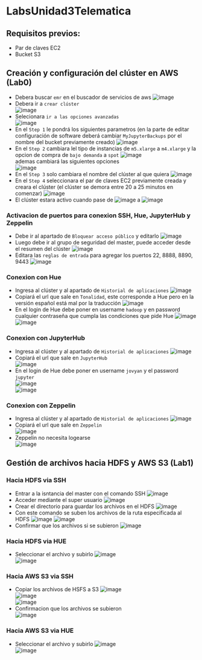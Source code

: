# LabsUnidad3Telematica
## Requisitos previos:  
* Par de claves EC2
* Bucket S3 
## Creación y configuración del clúster en AWS (Lab0)   
* Debera buscar `emr` en el buscador de servicios de aws
![image](https://user-images.githubusercontent.com/53051430/170846916-6a48d51f-05c8-4ab9-96cc-667a3248f995.png)
* Debera ir a `crear clúster`  
![image](https://user-images.githubusercontent.com/53051430/170846981-ffcbc360-ce4c-4fe1-b788-b4c30be50180.png)
* Selecionara `ir a las opciones avanzadas`  
![image](https://user-images.githubusercontent.com/53051430/170847017-da4a97ce-90c4-4192-aeca-851b303846fb.png)
* En el `Step 1` le pondrá los siguientes parametros (en la parte de editar configuración de software deberá cambiar `MyJupyterBackups` por el nombre del bucket previamente creado)
![image](https://user-images.githubusercontent.com/53051430/170847100-7698539f-7ed7-43e3-a1d9-fe54e3150cdf.png)
* En el `Step 2` cambiara lel tipo de instancias de `m5.xlarge` a `m4.xlarge` y la opcion de compra de `bajo demanda` a `spot`
![image](https://user-images.githubusercontent.com/53051430/170847291-fe522389-f9f7-4e5a-869d-c2b8b97ae4ac.png)  
ademas cambiará las siguientes opciones  
![image](https://user-images.githubusercontent.com/53051430/170847366-0209f337-44ef-4859-85cb-b75a16cc55dd.png)
* En el `Step 3` solo cambiara el nombre del clúster al que quiera
![image](https://user-images.githubusercontent.com/53051430/170847392-7b853bf7-6ee0-473a-9e68-c34b6afef816.png)
* En el `Step 4` seleccionara el par de claves EC2 previamente creada y creara el clúster (el clúster se demora entre 20 a 25 minutos en comenzar)
![image](https://user-images.githubusercontent.com/53051430/170847440-63bfa150-724f-46d9-ae62-888c925d359e.png)
* El clúster estara activo cuando pase de
![image](https://user-images.githubusercontent.com/53051430/170847505-1dd20bb2-466c-43c8-9c7a-a7f1771589d6.png)
a
![image](https://user-images.githubusercontent.com/53051430/170847513-92a39a14-aedf-43ce-8309-223ba729ca0b.png)  
### Activacion de puertos para conexion SSH, Hue, JupyterHub y Zeppelin  
* Debe ir al apartado de `Bloquear acceso público` y editarlo
![image](https://user-images.githubusercontent.com/53051430/170847595-b8cb337f-dce1-404d-937c-1b62c09f5dcd.png)  
* Luego debe ir al grupo de seguridad del master, puede acceder desde el resumen del clúster
![image](https://user-images.githubusercontent.com/53051430/170847638-9cc2383f-243e-461b-ba49-ce10cb976c86.png)
* Editara las `reglas de entrada` para agregar los puertos 22, 8888, 8890, 9443
![image](https://user-images.githubusercontent.com/53051430/170847680-bdeaee2d-8d06-41cf-9552-76762342ed7f.png)  
### Conexion con Hue  
* Ingresa al clúster y al apartado de `Historial de aplicaciones`
![image](https://user-images.githubusercontent.com/53051430/170847757-750252be-8f50-48ec-a92d-d618554c6cc4.png)  
* Copiará el url que sale en `Tonalidad`, este corresponde a Hue pero en la versión español está mal por la traducción
![image](https://user-images.githubusercontent.com/53051430/170847817-12a7b7e1-95b5-42a9-b558-360f9386ef17.png)
* En el login de Hue debe poner en username `hadoop` y en password cualquier contraseña que cumpla las condiciones que pide Hue
![image](https://user-images.githubusercontent.com/53051430/170848024-90661a6d-66ca-41a7-8b8d-91fabaa54097.png)  
![image](https://user-images.githubusercontent.com/53051430/170848044-391bf2f4-b708-4983-ba3d-db683ccbe891.png)  
### Conexion con JupyterHub  
* Ingresa al clúster y al apartado de `Historial de aplicaciones`
![image](https://user-images.githubusercontent.com/53051430/170847757-750252be-8f50-48ec-a92d-d618554c6cc4.png)  
* Copiará el url que sale en `JupyterHub`  
![image](https://user-images.githubusercontent.com/53051430/170847849-b8f5d110-7666-48df-9b10-56e38d017f52.png)
* En el login de Hue debe poner en username `jovyan` y el password `jupyter`  
![image](https://user-images.githubusercontent.com/53051430/170847978-13c8766a-2f08-482a-b633-8b29ae422fb0.png)  
![image](https://user-images.githubusercontent.com/53051430/170848628-4f7516d2-272e-4c3d-9803-6f551569d76a.png)
### Conexion con Zeppelin  
* Ingresa al clúster y al apartado de `Historial de aplicaciones`
![image](https://user-images.githubusercontent.com/53051430/170847757-750252be-8f50-48ec-a92d-d618554c6cc4.png)  
* Copiará el url que sale en `Zeppelin`  
![image](https://user-images.githubusercontent.com/53051430/170847858-caffa226-4d85-42a7-b57c-4873e56c55a3.png)  
* Zeppelin no necesita logearse  
![image](https://user-images.githubusercontent.com/53051430/170848013-5a5272ae-337c-4722-836e-9e7ee8843989.png)  
## Gestión de archivos hacia HDFS y AWS S3 (Lab1)  
### Hacia HDFS via SSH  
* Entrar a la isntancia del master con el comando SSH
![image](https://user-images.githubusercontent.com/53051430/170850389-3c2f7fb1-181e-47b4-9c02-3073f52375b5.png)
* Acceder mediante el super usuario
![image](https://user-images.githubusercontent.com/53051430/170850392-cb8c9467-c44a-48f3-9279-ef8c97ef547a.png)
* Crear el directorio  para guardar los archivos en el HDFS
![image](https://user-images.githubusercontent.com/53051430/170850394-f310a46e-8a8c-4d8b-ae64-0859b65e40a7.png)
* Con este comando se suben los archivos de la ruta especificada al HDFS
![image](https://user-images.githubusercontent.com/53051430/170850402-81b9873f-58d2-4682-b766-5f63f49ca69c.png)
![image](https://user-images.githubusercontent.com/53051430/170850410-4a6f0abb-529b-41e0-9ccb-9d069809588a.png)
* Confirmar que los archivos si se subieron
![image](https://user-images.githubusercontent.com/53051430/170850411-ca6f3061-e9f9-4c56-b2bd-c81a77ae18fa.png)  
### Hacia HDFS via HUE  
* Seleccionar el archivo y subirlo
![image](https://user-images.githubusercontent.com/53051430/170851499-b9010592-50b5-4d0b-adaa-6a36532f6d5a.png)  
![image](https://user-images.githubusercontent.com/53051430/170850893-33db6aca-8032-4284-9cc8-e6f0cf9871a3.png)
### Hacia AWS S3 via SSH  
* Copiar los archivos de HSFS a S3
![image](https://user-images.githubusercontent.com/53051430/170851154-e9ce5411-64d0-4492-b4b4-8132402cc486.png)  
![image](https://user-images.githubusercontent.com/53051430/170851170-1d839453-c4b2-48f3-b33b-99c17848c526.png)  
![image](https://user-images.githubusercontent.com/53051430/170851171-59562842-244e-4266-ab6c-3dc32f1c2c74.png)  
* Confirmacion que los archivos se subieron  
![image](https://user-images.githubusercontent.com/53051430/170851200-53bf34b3-0ac7-4bc4-8246-15a8450e4106.png)  
### Hacia AWS S3 via HUE  
* Seleccionar el archivo y subirlo
![image](https://user-images.githubusercontent.com/53051430/170851476-7bd2e798-00a4-468c-8d4e-d03c1db8b6f6.png)  
![image](https://user-images.githubusercontent.com/53051430/170851425-a1d19c70-2d05-4c9f-8a78-3b4e0ecf070a.png)



